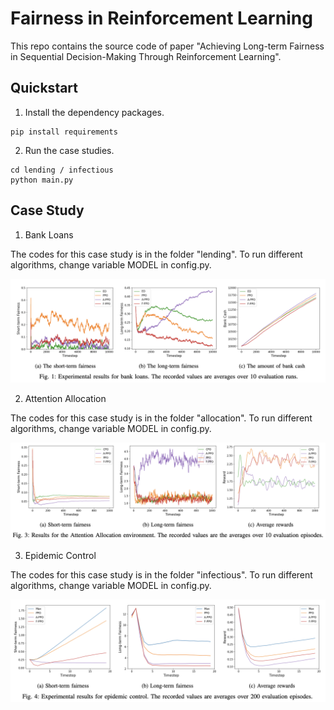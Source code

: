 # Fairness in Reinforcement Learning

This repo contains the source code of paper "Achieving Long-term Fairness in Sequential
Decision-Making Through Reinforcement Learning".



## Quickstart

1. Install the dependency packages.
```
pip install requirements
```

2. Run the case studies.
``` 
cd lending / infectious
python main.py
```

## Case Study

1. Bank Loans

The codes for this case study is in the folder "lending". 
To run different algorithms, change variable MODEL in config.py.

![lending](./assets/lending.png)


2. Attention Allocation

The codes for this case study is in the folder "allocation". 
To run different algorithms, change variable MODEL in config.py.

![attention](./assets/attention.png)


3. Epidemic Control

The codes for this case study is in the folder "infectious". 
To run different algorithms, change variable MODEL in config.py.

![infectious](./assets/infectious.png)



